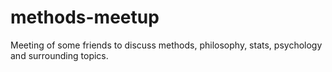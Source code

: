 # methods-meetup
Meeting of some friends to discuss methods, philosophy, stats, psychology and surrounding topics.
